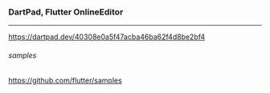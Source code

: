 ### DartPad, Flutter OnlineEditor
---
https://dartpad.dev/40308e0a5f47acba46ba62f4d8be2bf4


###### samples
https://github.com/flutter/samples


```
```

```
```

```
```


